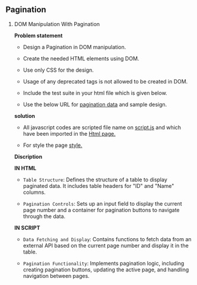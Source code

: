 ## Pagination

 1. DOM Manipulation With Pagination
 
    **Problem statement** 
      
       * Design a Pagination in DOM manipulation.
      
       * Create the needed HTML elements using DOM.

       * Use only CSS for the design.

       * Usage of any deprecated tags is not allowed to be created in DOM.

       * Include the test suite in your html file which is given below.
       
       * Use the below URL for [pagination data](https://gist.github.com/rvsp/add40254aa126f045837fa5b51f47f1f) and sample design.

 



    **solution**

       * All javascript codes are scripted file name on [script.js](./js/script.js) and which have been imported in the [Html page.](./index.html)
        
       * For style the page [style.](./css/style.css) 

    
  
    **Discription**

     **IN HTML**

       * `Table Structure`: Defines the structure of a table to display paginated data. It includes table headers for "ID" and "Name" columns.

       * `Pagination Controls`: Sets up an input field to display the current page number and a container for pagination buttons to navigate through the data.

  
     **IN SCRIPT** 
       
       * `Data Fetching and Display`: Contains functions to fetch data from an external API based on the current page number and display it in the table.

       * `Pagination Functionality`: Implements pagination logic, including creating pagination buttons, updating the active page, and handling navigation between pages.

    